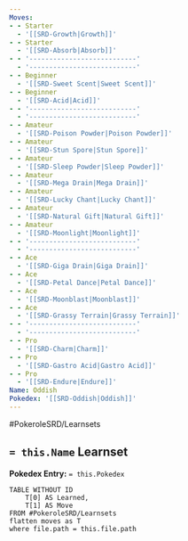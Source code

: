 ```yaml
---
Moves:
- - Starter
  - '[[SRD-Growth|Growth]]'
- - Starter
  - '[[SRD-Absorb|Absorb]]'
- - '---------------------------'
  - '---------------------------'
- - Beginner
  - '[[SRD-Sweet Scent|Sweet Scent]]'
- - Beginner
  - '[[SRD-Acid|Acid]]'
- - '---------------------------'
  - '---------------------------'
- - Amateur
  - '[[SRD-Poison Powder|Poison Powder]]'
- - Amateur
  - '[[SRD-Stun Spore|Stun Spore]]'
- - Amateur
  - '[[SRD-Sleep Powder|Sleep Powder]]'
- - Amateur
  - '[[SRD-Mega Drain|Mega Drain]]'
- - Amateur
  - '[[SRD-Lucky Chant|Lucky Chant]]'
- - Amateur
  - '[[SRD-Natural Gift|Natural Gift]]'
- - Amateur
  - '[[SRD-Moonlight|Moonlight]]'
- - '---------------------------'
  - '---------------------------'
- - Ace
  - '[[SRD-Giga Drain|Giga Drain]]'
- - Ace
  - '[[SRD-Petal Dance|Petal Dance]]'
- - Ace
  - '[[SRD-Moonblast|Moonblast]]'
- - Ace
  - '[[SRD-Grassy Terrain|Grassy Terrain]]'
- - '---------------------------'
  - '---------------------------'
- - Pro
  - '[[SRD-Charm|Charm]]'
- - Pro
  - '[[SRD-Gastro Acid|Gastro Acid]]'
- - Pro
  - '[[SRD-Endure|Endure]]'
Name: Oddish
Pokedex: '[[SRD-Oddish|Oddish]]'
---
```


#PokeroleSRD/Learnsets

## `= this.Name` Learnset

**Pokedex Entry:** `= this.Pokedex`

```dataview
TABLE WITHOUT ID
    T[0] AS Learned,
    T[1] AS Move
FROM #PokeroleSRD/Learnsets
flatten moves as T
where file.path = this.file.path
```
